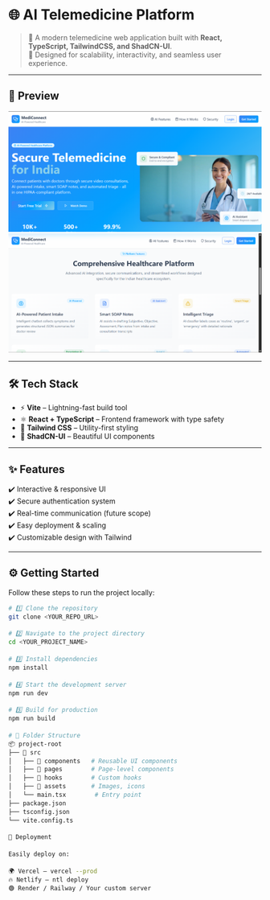 # 🌐 AI Telemedicine Platform  

> 🏥 A modern telemedicine web application built with **React, TypeScript, TailwindCSS, and ShadCN-UI**.  
> 🚀 Designed for scalability, interactivity, and seamless user experience.  

---

## 📸 Preview  

![Website Screenshot 1](./assets/screenshot1.png)  
![Website Screenshot 2](./assets/screenshot2.png)  

---

## 🛠️ Tech Stack  

- ⚡ **Vite** – Lightning-fast build tool  
- ⚛️ **React + TypeScript** – Frontend framework with type safety  
- 🎨 **Tailwind CSS** – Utility-first styling  
- 🧩 **ShadCN-UI** – Beautiful UI components  

---

## ✨ Features  

✔️ Interactive & responsive UI  
✔️ Secure authentication system  
✔️ Real-time communication (future scope)  
✔️ Easy deployment & scaling  
✔️ Customizable design with Tailwind  

---

## ⚙️ Getting Started  

Follow these steps to run the project locally:  

```sh
# 1️⃣ Clone the repository
git clone <YOUR_REPO_URL>

# 2️⃣ Navigate to the project directory
cd <YOUR_PROJECT_NAME>

# 3️⃣ Install dependencies
npm install

# 4️⃣ Start the development server
npm run dev

# 5️⃣ Build for production
npm run build

# 📂 Folder Structure
📦 project-root
├── 📁 src
│   ├── 📁 components   # Reusable UI components
│   ├── 📁 pages        # Page-level components
│   ├── 📁 hooks        # Custom hooks
│   ├── 📁 assets       # Images, icons
│   └── main.tsx        # Entry point
├── package.json
├── tsconfig.json
└── vite.config.ts

🚀 Deployment

Easily deploy on:

🌍 Vercel – vercel --prod
🔥 Netlify – ntl deploy
🟢 Render / Railway / Your custom server
